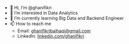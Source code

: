 - 👋 Hi, I’m @ghanifikri
- 👀 I’m interested in Data Analytics
- 🌱 I’m currently learning Big Data and Backend Engineer
- 📫 How to reach me 
  - Email: [ghanifikribaihaqi@gmail.com](ghanifikribaihaqi@gmail.com)
  - LinkedIn: [linkedin.com/ghanifikri](https://www.linkedin.com/in/ghanifikri/) 



<!---
ghanifikri/ghanifikri is a ✨ special ✨ repository because its `README.md` (this file) appears on your GitHub profile.
You can click the Preview link to take a look at your changes.
--->
